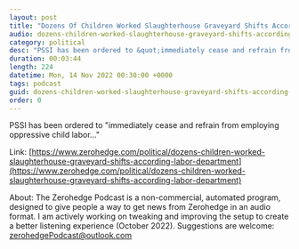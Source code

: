 ```yaml
---
layout: post
title: "Dozens Of Children Worked Slaughterhouse Graveyard Shifts According To Labor Department"
audio: dozens-children-worked-slaughterhouse-graveyard-shifts-according-labor-department-0
category: political
desc: "PSSI has been ordered to &quot;immediately cease and refrain from employing oppressive child labor...&quot;"
duration: 00:03:44
length: 224
datetime: Mon, 14 Nov 2022 00:30:00 +0000
tags: podcast
guid: dozens-children-worked-slaughterhouse-graveyard-shifts-according-labor-department-0
order: 0
---
```

PSSI has been ordered to &quot;immediately cease and refrain from employing oppressive child labor...&quot;

Link: [https://www.zerohedge.com/political/dozens-children-worked-slaughterhouse-graveyard-shifts-according-labor-department](https://www.zerohedge.com/political/dozens-children-worked-slaughterhouse-graveyard-shifts-according-labor-department)

About: The Zerohedge Podcast is a non-commercial, automated program, designed to give people a way to get news from Zerohedge in an audio format.  I am actively working on tweaking and improving the setup to create a better listening experience (October 2022).  Suggestions are welcome: [zerohedgePodcast@outlook.com](mailto:zerohedgePodcast@outlook.com)